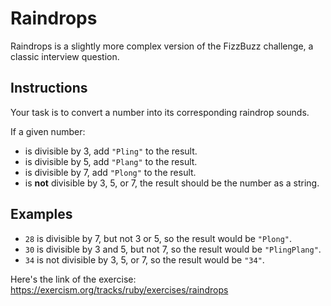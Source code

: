 # Raindrops

Raindrops is a slightly more complex version of the FizzBuzz challenge, a classic interview question.

## Instructions

Your task is to convert a number into its corresponding raindrop sounds.

If a given number:

- is divisible by 3, add `"Pling"` to the result.
- is divisible by 5, add `"Plang"` to the result.
- is divisible by 7, add `"Plong"` to the result.
- is **not** divisible by 3, 5, or 7, the result should be the number as a string.

## Examples

- `28` is divisible by 7, but not 3 or 5, so the result would be `"Plong"`.
- `30` is divisible by 3 and 5, but not 7, so the result would be `"PlingPlang"`.
- `34` is not divisible by 3, 5, or 7, so the result would be `"34"`.

Here's the link of the exercise: https://exercism.org/tracks/ruby/exercises/raindrops
